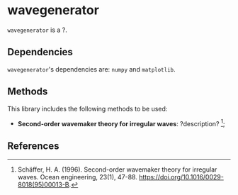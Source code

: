 # wavegenerator

`wavegenerator` is a ?.

## Dependencies

`wavegenerator`'s dependencies are: `numpy` and `matplotlib`.

## Methods
This library includes the following methods to be used:

- **Second-order wavemaker theory for irregular waves**: ?description? [^1];


## References
[^1]: Schäffer, H. A. (1996). Second-order wavemaker theory for irregular waves. Ocean engineering, 23(1), 47-88. https://doi.org/10.1016/0029-8018(95)00013-B.
